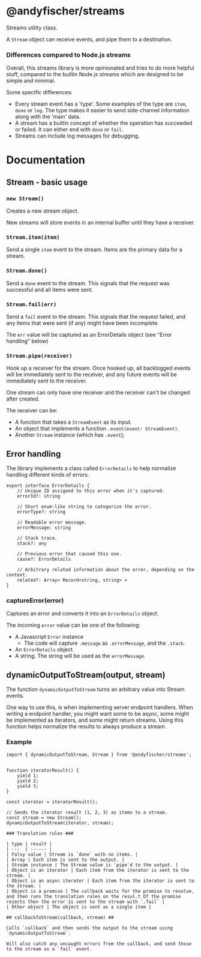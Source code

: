 
# @andyfischer/streams #

Streams utility class.

A `Stream` object can receive events, and pipe them to a destination.

### Differences compared to Node.js streams ###

Overall, this streams library is more opinionated and tries to do more helpful stuff, compared to the builtin Node.js streams which are designed to be simple and minimal.

Some specific differences:

 - Every stream event has a 'type'. Some examples of the type are `item`, `done` or `log`. The type makes it easier to send side-channel information along with the 'main' data.
 - A stream has a builtin concept of whether the operation has succeeded or failed. It can either end with `done` or `fail`.
 - Streams can include log messages for debugging.

# Documentation #

## Stream - basic usage ##

### `new Stream()` ###

Creates a new stream object.

New streams will store events in an internal buffer until they have a receiver.

### `Stream.item(item)` ###

Send a single `item` event to the stream. Items are the primary data for a stream.

### `Stream.done()` ###

Send a `done` event to the stream. This signals that the request was successful and all items were sent.

### `Stream.fail(err)` ###

Send a `fail` event to the stream. This signals that the request failed, and any items that were sent
(if any) might have been incomplete.

The `err` value will be captured as an ErrorDetails object (see "Error handling" below)

### `Stream.pipe(receiver)` ###

Hook up a receiver for the stream. Once hooked up, all backlogged events will be immediately
sent to the receiver, and any future events will be immediately sent to the receiver.

One stream can only have one receiver and the receiver can't be changed after created.

The receiver can be:

 - A function that takes a `StreamEvent` as its input.
 - An object that implements a function `.event(event: StreamEvent)`.
 - Another `Stream` instance (which has `.event`);

## Error handling ##

The library implements a class called `ErrorDetails` to help normalize handling different kinds of errors.

```
export interface ErrorDetails {
    // Unique ID assigend to this error when it's captured.
    errorId?: string
    
    // Short enum-like string to categorize the error.
    errorType?: string

    // Readable error message.
    errorMessage: string

    // Stack trace.
    stack?: any

    // Previous error that caused this one.
    cause?: ErrorDetails

    // Arbitrary related information about the error, depending on the context.
    related?: Array< Record<string, string> >
}
```

### captureError(error) ###

Captures an error and converts it into an `ErrorDetails` object.

The incoming `error` value can be one of the following:

 - A Javascript `Error` instance
   - The code will capture `.message` as `.errorMessage`, and the `.stack`.
 - An `ErrorDetails` object.
 - A string. The string will be used as the `errorMessage`.

## dynamicOutputToStream(output, stream) ##

The function `dynamicOutputToStream` turns an arbitrary value into Stream events.

One way to use this, is when implementing server endpoint handlers. When writing
a endpoint handler, you might want some to be async, some might be implemented as iterators,
and some might return streams. Using this function helps normalize the results to always produce a stream.

### Example ###

```
import { dynamicOutputToStream, Stream } from '@andyfischer/streams';


function iteratorResult() {
    yield 1;
    yield 2;
    yield 3;
}

const iterator = iteratorResult();

// Sends the iterator result (1, 2, 3) as items to a stream.
const stream = new Stream();
dynamicOutputToStream(iterator, stream);

### Translation rules ###

| type | result |
| ---  | ------ |
| Falsy value | Stream is `done` with no items. |
| Array | Each item is sent to the output. |
| Stream instance | The Stream value is `pipe`d to the output. |
| Object is an iterator | Each item from the iterator is sent to the stream. |
| Object is an async iterator | Each item from the iterator is sent to the stream. |
| Object is a promise | The callback waits for the promise to resolve, and then runs the translation rules on the resul.t Of the promise rejects then the error is sent to the stream with `.fail` |
| Other object | The object is sent as a single item |

## callbackToStream(callback, stream) ##

Calls `callback` and then sends the output to the stream using `dynamicOutputToStream`.

Will also catch any uncaught errors from the callback, and send those to the stream as a `fail` event.

